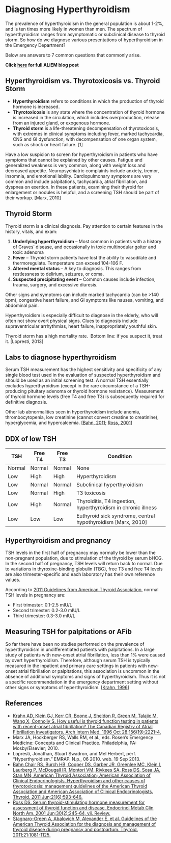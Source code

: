 


# Diagnosing Hyperthyroidism

The prevalence of hyperthyroidism in the general population is about 1-2%, and is ten times more likely in women than men. The spectrum of hyperthyroidism ranges from asymptomatic or subclinical disease to thyroid storm. So how do we diagnose various presentations of hyperthyroidism in the Emergency Department? 

Below are answers to 7 common questions that commonly arise.

**Click [here](http://academiclifeinem.com/diagnosing-hyperthyroidism/) for full ALiEM blog post**

## Hyperthyroidism vs. Thyrotoxicosis vs. Thyroid Storm

-   **Hyperthyroidism** refers to conditions in which the production of thyroid hormone is increased.
-   **Thyrotoxicosis** is any state where the concentration of thyroid hormone is increased in the circulation, which includes overproduction, release from an injured gland, or exogenous hormone.
-   **Thyroid storm** is a life-threatening decompensation of thyrotoxicosis, with extremes in clinical symptoms including fever, marked tachycardia, CNS and GI dysfunction, with decompensation of one organ system, such as shock or heart failure. [1]

Have a low suspicion to screen for hyperthyroidism in patients who have symptoms that cannot be explained by other causes. Fatigue and generalized weakness is very common, along with weight loss and decreased appetite. Neuropsychiatric complaints include anxiety, tremor, insomnia, and emotional lability. Cardiopulmonary symptoms are very common and include palpitations, tachycardia, atrial fibrillation, and dyspnea on exertion. In these patients, examining their thyroid for enlargement or nodules is helpful, and a screening TSH should be part of their workup. [Marx, 2010]

## Thyroid Storm

Thyroid storm is a clinical diagnosis. Pay attention to certain features in the history, vitals, and exam: 

1.  **Underlying hyperthyroidism** – Most common in patients with a history of Graves’ disease, and occasionally in toxic multinodular goiter and toxic adenoma
2.  **Fever** – Thyroid storm patients have lost the ability to vasodilate and thermoregulate. Temperature can exceed 104-106 F.
3.  **Altered mental status** – A key to diagnosis. This ranges from restlessness to delirium, seizures, or coma.
4.  **Suspected precipitating event** – Common causes include infection, trauma, surgery, and excessive diuresis.

Other signs and symptoms can include marked tachycardia (can be &gt;140 bpm), congestive heart failure, and GI symptoms like nausea, vomiting, and abdominal pain.

Hyperthyroidism is especially difficult to diagnose in the elderly, who will often not show overt physical signs. Clues to diagnosis include supraventricular arrhythmias, heart failure, inappropriately youthful skin.

Thyroid storm has a high mortality rate.  Bottom line: if you suspect it, treat it. [Lopresti, 2013]

## Labs to diagnose hyperthyroidism

Serum TSH measurement has the highest sensitivity and specificity of any single blood test used in the evaluation of suspected hyperthyroidism and should be used as an initial screening test. A normal TSH essentially excludes hyperthyroidism (except in the rare circumstance of a TSH-producing pituitary adenoma or thyroid hormone resistance). Measurement of thyroid hormone levels (free T4 and free T3) is subsequently required for definitive diagnosis. 

Other lab abnormalities seen in hyperthyroidism include anemia, thrombocytopenia, low creatinine (cannot convert creatine to creatinine), hyperglycemia, and hypercalcemia. \[[Bahn, 2011](http://www.ncbi.nlm.nih.gov/pubmed/21510801); [Ross, 2001](http://www.ncbi.nlm.nih.gov/pubmed/?term=11444162)\]

## DDX of low TSH

| **TSH** | **Free T4** | **Free T3** | **Condition**                                                                                                                                      |
|---------|-------------|-------------|----------------------------------------------------------------------------------------------------------------------------------------------------|
| Normal  | Normal      | Normal      | None                                                                                                                                               |
| Low     | High        | High        | Hyperthyroidism                                                                                                                                    |
| Low     | Normal      | Normal      | Subclinical hyperthyroidism                                                                                                                        |
| Low     | Normal      | High        | T3 toxicosis                                                                                                                                       |
| Low     | High        | Normal      | Thyroiditis, T4 ingestion, hyperthyroidism in chronic illness                                                                                      |
| Low     | Low         | Low         | Euthyroid sick syndrome, central hypothyroidism \[<span class="aglmd-moreinfo ui-moreinfo" data-iid="53aa254cd35d3ae92e0049ce">Marx, 2010</span>\] |

## Hyperthyroidism and pregnancy

TSH levels in the first half of pregnancy may normally be lower than the non-pregnant population, due to stimulation of the thyroid by serum bHCG. In the second half of pregnancy, TSH levels will return back to normal. Due to variations in thyroxine-binding globulin (TBG), free T3 and free T4 levels are also trimester-specific and each laboratory has their own reference values.

According to [2011 Guidelines from American Thyroid Association](http://www.ncbi.nlm.nih.gov/pubmed/?term=21787128), normal TSH levels in pregnancy are:

-   First trimester: 0.1-2.5 mIU/L
-   Second trimester: 0.2-3.0 mIU/L
-   Third trimester: 0.3-3.0 mIU/L 

## Measuring TSH for palpitations or AFib 

So far there have been no studies performed on the prevalence of hyperthyroidism in undifferentiated patients with palpitations. In a large study of patients with new-onset atrial fibrillation, less than 1% were caused by overt hyperthyroidism. Therefore, although serum TSH is typically measured in the inpatient and primary care settings in patients with new-onset atrial fibrillation or palpitations, this association is uncommon in the absence of additional symptoms and signs of hyperthyroidism. Thus it is not a specific recommendation in the emergency department setting without other signs or symptoms of hyperthyroidism. \[[Krahn, 1996](http://www.ncbi.nlm.nih.gov/pubmed/?term=8885821)\]

## References

-   [Krahn AD, Klein GJ, Kerr CR, Boone J, Sheldon R, Green M, Talajic M, Wang X, Connolly S. How useful is thyroid function testing in patients with recent-onset atrial fibrillation? The Canadian Registry of Atrial Fibrillation Investigators. Arch Intern Med. 1996 Oct 28;156(19):2221-4.](http://www.ncbi.nlm.nih.gov/pubmed/?term=8885821)
-   Marx JA, Hockberger RS, Walls RM, et al., eds. Rosen’s Emergency Medicine: Concepts and Clinical Practice. Philadelphia, PA: Mosby/Elsevier; 2010.
-   Lopresti, Jonathan, Stuart Swadron, and Mel Herbert, perf. “Hyperthyroidism.” EMRAP. N.p., 06 2010. web. 19 Sep 2013.
-   [Bahn Chair RS, Burch HB, Cooper DS, Garber JR, Greenlee MC, Klein I, Laurberg P, McDougall IR, Montori VM, Rivkees SA, Ross DS, Sosa JA, Stan MN; American Thyroid Association; American Association of Clinical Endocrinologists. Hyperthyroidism and other causes of thyrotoxicosis: management guidelines of the American Thyroid Association and American Association of Clinical Endocrinologists. Thyroid. 2011 Jun;21(6):593-646.](http://www.ncbi.nlm.nih.gov/pubmed/21510801)
-   [Ross DS. Serum thyroid-stimulating hormone measurement for assessment of thyroid function and disease. Endocrinol Metab Clin North Am. 2001 Jun;30(2):245-64, vii. Review.](http://www.ncbi.nlm.nih.gov/pubmed/?term=11444162)
-   [Stagnaro-Green A, Abalovich M, Alexander E, et al. Guidelines of the American Thyroid Association for the diagnosis and management of thyroid disease during pregnancy and postpartum. Thyroid. 2011;21:1081-1125.](http://www.ncbi.nlm.nih.gov/pubmed/?term=21787128)
